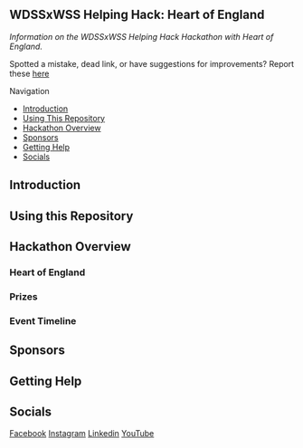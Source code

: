 ## WDSSxWSS Helping Hack: Heart of England

*Information on the WDSSxWSS Helping Hack Hackathon with Heart of England.*

Spotted a mistake, dead link, or have suggestions for improvements? Report these [here](https://github.com/warwickdatascience/helping-hack/issues/new)

Navigation
* [Introduction](#introduction)
* [Using This Repository](#using-this-repository)
* [Hackathon Overview](#hackathon-overview)
* [Sponsors](#event-timeline)
* [Getting Help](#getting-help)
* [Socials](#socials)


## Introduction


## Using this Repository


## Hackathon Overview

### Heart of England

### Prizes

### Event Timeline



## Sponsors


## Getting Help



## Socials

[Facebook](link.wdss.io/facebook)
[Instagram](link.wdss.io/instagram)
[Linkedin](link.wdss.io/linkedin)
[YouTube](link.wdss.io/youtube)


